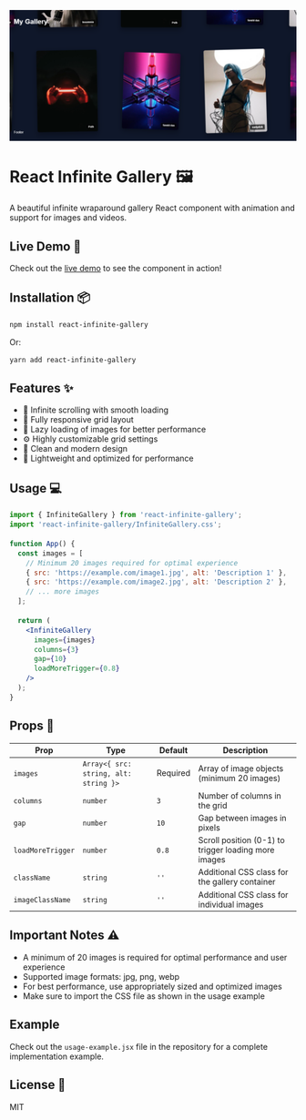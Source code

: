 ![Gallery Demo](https://raw.githubusercontent.com/AlirezaAzizi145/react-infinite-gallery/main/infinite-gallery.png)

# React Infinite Gallery 🖼️

A beautiful infinite wraparound gallery React component with animation and support for images and videos.

## Live Demo 🚀

Check out the [live demo](https://codesandbox.io/p/sandbox/djftlv) to see the component in action!

## Installation 📦

```bash
npm install react-infinite-gallery
```

Or:
```bash
yarn add react-infinite-gallery
```

## Features ✨

- 🔄 Infinite scrolling with smooth loading
- 📱 Fully responsive grid layout
- 🎯 Lazy loading of images for better performance
- ⚙️ Highly customizable grid settings
- 🎨 Clean and modern design
- 🚀 Lightweight and optimized for performance

## Usage 💻

```jsx
import { InfiniteGallery } from 'react-infinite-gallery';
import 'react-infinite-gallery/InfiniteGallery.css';

function App() {
  const images = [
    // Minimum 20 images required for optimal experience
    { src: 'https://example.com/image1.jpg', alt: 'Description 1' },
    { src: 'https://example.com/image2.jpg', alt: 'Description 2' },
    // ... more images
  ];

  return (
    <InfiniteGallery
      images={images}
      columns={3}
      gap={10}
      loadMoreTrigger={0.8}
    />
  );
}
```

## Props 🔧

| Prop | Type | Default | Description |
|------|------|---------|-------------|
| `images` | `Array<{ src: string, alt: string }>` | Required | Array of image objects (minimum 20 images) |
| `columns` | `number` | `3` | Number of columns in the grid |
| `gap` | `number` | `10` | Gap between images in pixels |
| `loadMoreTrigger` | `number` | `0.8` | Scroll position (0-1) to trigger loading more images |
| `className` | `string` | `''` | Additional CSS class for the gallery container |
| `imageClassName` | `string` | `''` | Additional CSS class for individual images |

## Important Notes ⚠️

- A minimum of 20 images is required for optimal performance and user experience
- Supported image formats: jpg, png, webp
- For best performance, use appropriately sized and optimized images
- Make sure to import the CSS file as shown in the usage example

## Example

Check out the `usage-example.jsx` file in the repository for a complete implementation example.

## License 📄

MIT 
